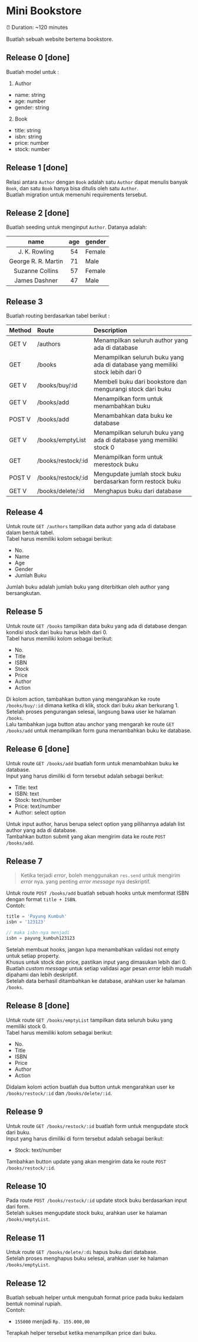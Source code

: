 # Mini Bookstore

⏰ Duration: ~120 minutes

Buatlah sebuah website bertema bookstore.

## Release 0 [done]

Buatlah model untuk :

1. Author
  - name: string
  - age: number
  - gender: string
2. Book
  - title: string
  - isbn: string
  - price: number
  - stock: number

## Release 1 [done]

Relasi antara `Author` dengan `Book` adalah satu `Author` dapat menulis banyak `Book`, dan satu `Book` hanya bisa ditulis oleh satu `Author`.  
Buatlah migration untuk memenuhi requirements tersebut.

## Release 2 [done]

Buatlah seeding untuk menginput `Author`. Datanya adalah:

| name                | age | gender |
| :-----------------: | :-: | :----- |
| J. K. Rowling       | 54  | Female |
| George R. R. Martin | 71  | Male   |
| Suzanne Collins     | 57  | Female |
| James Dashner       | 47  | Male   |

## Release 3

Buatlah routing berdasarkan tabel berikut :

| Method | Route              | Description                                                                      |
| :----- | :---------         | :------------------------------------------------------------------------------- |
| GET  V  | /authors           | Menampilkan seluruh author yang ada di database                                  |
| GET    | /books             | Menampilkan seluruh buku yang ada di database yang memiliki stock lebih dari 0   |
| GET   V | /books/buy/:id     | Membeli buku dari bookstore dan mengurangi stock dari buku                       |
| GET   V | /books/add         | Menampilkan form untuk menambahkan buku                                          |
| POST V  | /books/add         | Menambahkan data buku ke database                                                |
| GET   V | /books/emptyList   | Menampilkan seluruh buku yang ada di database yang memiliki stock 0              |
| GET    | /books/restock/:id | Menampilkan form untuk merestock buku                                            |
| POST  V | /books/restock/:id | Mengupdate jumlah stock buku berdasarkan form restock buku                       |
| GET   V | /books/delete/:id  | Menghapus buku dari database                                                     |

## Release 4

Untuk route `GET /authors` tampilkan data author yang ada di database dalam bentuk tabel.  
Tabel harus memiliki kolom sebagai berikut:

- No.
- Name
- Age
- Gender
- Jumlah Buku

Jumlah buku adalah jumlah buku yang diterbitkan oleh author yang bersangkutan.

## Release 5

Untuk route `GET /books` tampilkan data buku yang ada di database dengan kondisi stock dari buku harus lebih dari 0.  
Tabel harus memiliki kolom sebagai berikut:

- No.
- Title
- ISBN
- Stock
- Price
- Author
- Action

Di kolom action, tambahkan button yang mengarahkan ke route `/books/buy/:id` dimana ketika di klik, stock dari buku akan berkurang 1. Setelah proses pengurangan selesai, langsung bawa user ke halaman `/books`.  
Lalu tambahkan juga button atau anchor yang mengarah ke route `GET /books/add` untuk menampilkan form guna menambahkan buku ke database.

## Release 6 [done]

Untuk route `GET /books/add` buatlah form untuk menambahkan buku ke database.  
Input yang harus dimiliki di form tersebut adalah sebagai berikut:

- Title: text
- ISBN: text
- Stock: text/number
- Price: text/number
- Author: select option

Untuk input author, harus berupa select option yang pilihannya adalah list author yang ada di database.  
Tambahkan button submit yang akan mengirim data ke route `POST /books/add`.

## Release 7
> Ketika terjadi _error_, boleh menggunakan `res.send` untuk mengirim _error_ nya.
> yang penting _error message_ nya deskriptif.

Untuk route `POST /books/add` buatlah sebuah hooks untuk memformat ISBN dengan format `title + ISBN`.  
Contoh:

```js
title = 'Payung Kumbuh'
isbn = '123123'

// maka isbn-nya menjadi
isbn = payung_kumbuh123123
```

Setelah membuat hooks, jangan lupa menambahkan validasi not empty untuk setiap property.  
Khusus untuk stock dan price, pastikan input yang dimasukan lebih dari 0.  
Buatlah _custom message_ untuk setiap validasi agar pesan _error_ lebih mudah dipahami dan lebih deskriptif.  
Setelah data berhasil ditambahkan ke database, arahkan user ke halaman `/books`.

## Release 8 [done]

Untuk route `GET /books/emptyList` tampilkan data seluruh buku yang memiliki stock 0.  
Tabel harus memiliki kolom sebagai berikut:

- No.
- Title
- ISBN
- Price
- Author
- Action

Didalam kolom action buatlah dua button untuk mengarahkan user ke `/books/restock/:id` dan `/books/delete/:id`.

## Release 9

Untuk route `GET /books/restock/:id` buatlah form untuk mengupdate stock dari buku.  
Input yang harus dimiliki di form tersebut adalah sebagai berikut:

- Stock: text/number

Tambahkan button update yang akan mengirim data ke route `POST /books/restock/:id`.

## Release 10

Pada route `POST /books/restock/:id` update stock buku berdasarkan input dari form.  
Setelah sukses mengupdate stock buku, arahkan user ke halaman `/books/emptyList`.

## Release 11

Untuk route `GET /books/delete/:di` hapus buku dari database.  
Setelah proses menghapus buku selesai, arahkan user ke halaman `/books/emptyList`.

## Release 12

Buatlah sebuah helper untuk mengubah format price pada buku kedalam bentuk nominal rupiah.  
Contoh:

- `155000` menjadi `Rp. 155.000,00`

Terapkah helper tersebut ketika menampilkan price dari buku.
